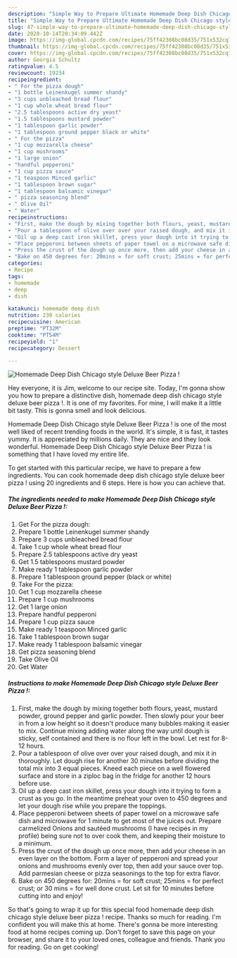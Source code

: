 ```yaml
---
description: "Simple Way to Prepare Ultimate Homemade Deep Dish Chicago style Deluxe Beer Pizza !"
title: "Simple Way to Prepare Ultimate Homemade Deep Dish Chicago style Deluxe Beer Pizza !"
slug: 47-simple-way-to-prepare-ultimate-homemade-deep-dish-chicago-style-deluxe-beer-pizza
date: 2020-10-14T20:34:09.442Z
image: https://img-global.cpcdn.com/recipes/75ff42308bc08d35/751x532cq70/homemade-deep-dish-chicago-style-deluxe-beer-pizza-recipe-main-photo.jpg
thumbnail: https://img-global.cpcdn.com/recipes/75ff42308bc08d35/751x532cq70/homemade-deep-dish-chicago-style-deluxe-beer-pizza-recipe-main-photo.jpg
cover: https://img-global.cpcdn.com/recipes/75ff42308bc08d35/751x532cq70/homemade-deep-dish-chicago-style-deluxe-beer-pizza-recipe-main-photo.jpg
author: Georgia Schultz
ratingvalue: 4.5
reviewcount: 19234
recipeingredient:
- " For the pizza dough"
- "1 bottle Leinenkugel summer shandy"
- "3 cups unbleached bread flour"
- "1 cup whole wheat bread flour"
- "2.5 tablespoons active dry yeast"
- "1.5 tablespoons mustard powder"
- "1 tablespoon garlic powder"
- "1 tablespoon ground pepper black or white"
- " For the pizza"
- "1 cup mozzarella cheese"
- "1 cup mushrooms"
- "1 large onion"
- "handful pepperoni"
- "1 cup pizza sauce"
- "1 teaspoon Minced garlic"
- "1 tablespoon brown sugar"
- "1 tablespoon balsamic vinegar"
- " pizza seasoning blend"
- " Olive Oil"
- " Water"
recipeinstructions:
- "First, make the dough by mixing together both flours, yeast, mustard powder, ground pepper and garlic powder. Then slowly pour your beer in from a low height so it doesn&#39;t produce many bubbles making it easier to mix. Continue mixing adding water along the way until dough is sticky, self contained and there is no flour left in the bowl. Let rest for 8-12 hours."
- "Pour a tablespoon of olive over over your raised dough, and mix it in thoroughly. Let dough rise for another 30 minutes before dividing the total mix into 3 equal pieces. Kneed each piece on a well flowered surface and store in a ziploc bag in the fridge for another 12 hours before use."
- "Oil up a deep cast iron skillet, press your dough into it trying to form a crust as you go. In the meantime preheat your oven to 450 degrees and let your dough rise while you prepare the toppings."
- "Place pepperoni between sheets of paper towel on a microwave safe dish and microwave for 1 minute to get most of the juices out. Prepare carmelized Onions and sautéed mushrooms (I have recipes in my profile) being sure not to over cook them, and keeping their moisture to a minimum."
- "Press the crust of the dough up once more, then add your cheese in an even layer on the bottom. Form a layer of pepperoni and spread your onions and mushrooms evenly over top, then add your sauce over top. Add parmesian cheese or pizza seasonings to the top for extra flavor."
- "Bake on 450 degrees for: 20mins = for soft crust; 25mins = for perfect crust; or 30 mins = for well done crust. Let sit for 10 minutes before cutting into and enjoy!"
categories:
- Recipe
tags:
- homemade
- deep
- dish

katakunci: homemade deep dish 
nutrition: 239 calories
recipecuisine: American
preptime: "PT32M"
cooktime: "PT54M"
recipeyield: "1"
recipecategory: Dessert

---
```



![Homemade Deep Dish Chicago style Deluxe Beer Pizza !](https://img-global.cpcdn.com/recipes/75ff42308bc08d35/751x532cq70/homemade-deep-dish-chicago-style-deluxe-beer-pizza-recipe-main-photo.jpg)

Hey everyone, it is Jim, welcome to our recipe site. Today, I'm gonna show you how to prepare a distinctive dish, homemade deep dish chicago style deluxe beer pizza !. It is one of my favorites. For mine, I will make it a little bit tasty. This is gonna smell and look delicious.



Homemade Deep Dish Chicago style Deluxe Beer Pizza ! is one of the most well liked of recent trending foods in the world. It's simple, it is fast, it tastes yummy. It is appreciated by millions daily. They are nice and they look wonderful. Homemade Deep Dish Chicago style Deluxe Beer Pizza ! is something that I have loved my entire life.


To get started with this particular recipe, we have to prepare a few ingredients. You can cook homemade deep dish chicago style deluxe beer pizza ! using 20 ingredients and 6 steps. Here is how you can achieve that.

<!--inarticleads1-->

##### The ingredients needed to make Homemade Deep Dish Chicago style Deluxe Beer Pizza !:

1. Get  For the pizza dough:
1. Prepare 1 bottle Leinenkugel summer shandy
1. Prepare 3 cups unbleached bread flour
1. Take 1 cup whole wheat bread flour
1. Prepare 2.5 tablespoons active dry yeast
1. Get 1.5 tablespoons mustard powder
1. Make ready 1 tablespoon garlic powder
1. Prepare 1 tablespoon ground pepper (black or white)
1. Take  For the pizza:
1. Get 1 cup mozzarella cheese
1. Prepare 1 cup mushrooms
1. Get 1 large onion
1. Prepare handful pepperoni
1. Prepare 1 cup pizza sauce
1. Make ready 1 teaspoon Minced garlic
1. Take 1 tablespoon brown sugar
1. Make ready 1 tablespoon balsamic vinegar
1. Get  pizza seasoning blend
1. Take  Olive Oil
1. Get  Water




<!--inarticleads2-->

##### Instructions to make Homemade Deep Dish Chicago style Deluxe Beer Pizza !:

1. First, make the dough by mixing together both flours, yeast, mustard powder, ground pepper and garlic powder. Then slowly pour your beer in from a low height so it doesn&#39;t produce many bubbles making it easier to mix. Continue mixing adding water along the way until dough is sticky, self contained and there is no flour left in the bowl. Let rest for 8-12 hours.
1. Pour a tablespoon of olive over over your raised dough, and mix it in thoroughly. Let dough rise for another 30 minutes before dividing the total mix into 3 equal pieces. Kneed each piece on a well flowered surface and store in a ziploc bag in the fridge for another 12 hours before use.
1. Oil up a deep cast iron skillet, press your dough into it trying to form a crust as you go. In the meantime preheat your oven to 450 degrees and let your dough rise while you prepare the toppings.
1. Place pepperoni between sheets of paper towel on a microwave safe dish and microwave for 1 minute to get most of the juices out. Prepare carmelized Onions and sautéed mushrooms (I have recipes in my profile) being sure not to over cook them, and keeping their moisture to a minimum.
1. Press the crust of the dough up once more, then add your cheese in an even layer on the bottom. Form a layer of pepperoni and spread your onions and mushrooms evenly over top, then add your sauce over top. Add parmesian cheese or pizza seasonings to the top for extra flavor.
1. Bake on 450 degrees for: 20mins = for soft crust; 25mins = for perfect crust; or 30 mins = for well done crust. Let sit for 10 minutes before cutting into and enjoy!




So that's going to wrap it up for this special food homemade deep dish chicago style deluxe beer pizza ! recipe. Thanks so much for reading. I'm confident you will make this at home. There's gonna be more interesting food at home recipes coming up. Don't forget to save this page on your browser, and share it to your loved ones, colleague and friends. Thank you for reading. Go on get cooking!
